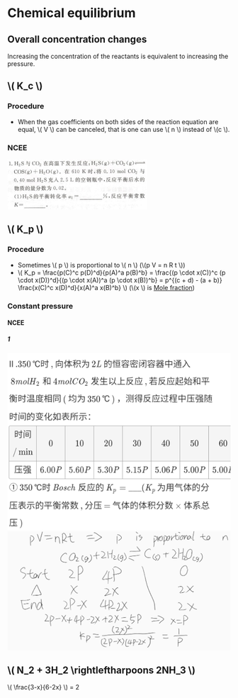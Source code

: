 # Chemical equilibrium

## Overall concentration changes

Increasing the concentration of the reactants is equivalent to increasing the pressure.

## \\( K_c \\)

### Procedure

+ When the gas coefficients on both sides of the reaction equation are equal, \\( V \\) can be canceled, that is one can use \\( n \\) instead of \\(c \\).

### NCEE

![1](Chemical-equilibrium/NCEE-1.png)

## \\( K_p \\)

### Procedure

+ Sometimes \\( p \\) is proportional to \\( n \\) (\\(p V = n R t \\))
+ \\( K_p  = \frac{p(C)^c p(D)^d}{p(A)^a p(B)^b} = \frac{(p \cdot x(C))^c (p \cdot x(D))^d}{(p \cdot x(A))^a (p \cdot x(B))^b} = p^{(c + d) - (a + b)} \frac{x(C)^c x(D)^d}{x(A)^a x(B)^b} \\) (\\(x \\) is [Mole fraction](https://web.archive.org/web/20201203101206/https://en.wikipedia.org/wiki/Mole_fraction))

### Constant pressure

#### NCEE

##### 1

![2-1](Chemical-equilibrium/NCEE-2-1.png)
![2-1-note](Chemical-equilibrium/NCEE-2-1-note.png)

## \\( N_2 + 3H_2 \rightleftharpoons 2NH_3 \\)

\\( \frac{3-x}{6-2x} \\) = 2

